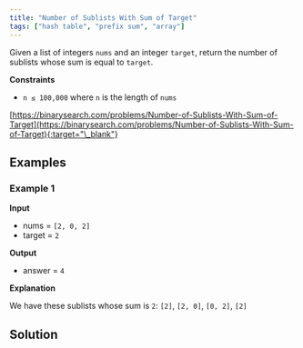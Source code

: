 ```yaml
---
title: "Number of Sublists With Sum of Target"
tags: ["hash table", "prefix sum", "array"]
---
```


Given a list of integers `nums` and an integer `target`, return the number of sublists whose sum is equal to `target`.

**Constraints**

- `n ≤ 100,000` where `n` is the length of `nums`

[https://binarysearch.com/problems/Number-of-Sublists-With-Sum-of-Target](https://binarysearch.com/problems/Number-of-Sublists-With-Sum-of-Target){:target="\_blank"}

## Examples

### Example 1

**Input**

- nums = `[2, 0, 2]`
- target = `2`

**Output**

- answer = `4`

**Explanation**

We have these sublists whose sum is `2`: `[2]`, `[2, 0]`, `[0, 2]`, `[2]`

## Solution

<script src="https://gist.github.com/yaeba/16da7be5123724fcf6eccc25581cef5a.js?file=Number-of-Sublists-With-Sum-of-Target.py"></script>
